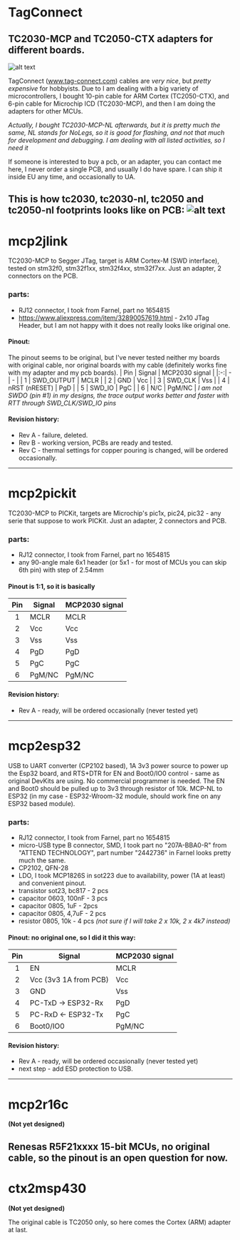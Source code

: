 # TagConnect
## TC2030-MCP and TC2050-CTX adapters for different boards.

![alt text](https://pbs.twimg.com/profile_images/1625182695/Tag-Connector_with_legs.jpg)

TagConnect (www.tag-connect.com) cables are *very nice*, but *pretty expensive* for hobbyists.
Due to I am dealing with a big variety of microcontrollers, I bought 10-pin cable for ARM Cortex (TC2050-CTX), and 6-pin cable for Microchip ICD (TC2030-MCP), and then I am doing the adapters for other MCUs.

_Actually, I bought TC2030-MCP-NL afterwards, but it is pretty much the same, NL stands for NoLegs, so it is good for flashing, and not that much for development and debugging. I am dealing with all listed activities, so I need it_

If someone is interested to buy a pcb, or an adapter, you can contact me here, I never order a single PCB, and usually I do have spare.
I can ship it inside EU any time, and occasionally to UA.

This is how tc2030, tc2030-nl, tc2050 and tc2050-nl footprints looks like on PCB:
![alt text](http://www.thingamafob.com/wp-content/uploads/2012/12/IMG_7106-1024x682.jpg)
-----
# mcp2jlink
TC2030-MCP to Segger JTag, target is ARM Cortex-M (SWD interface), tested on stm32f0, stm32f1xx, stm32f4xx, stm32f7xx.
Just an adapter, 2 connectors on the PCB.
### parts:
- RJ12 connector, I took from Farnel, part no 1654815
- https://www.aliexpress.com/item/32890057619.html - 2x10 JTag Header, but I am not happy with it does not really looks like original one.
#### Pinout:
The pinout seems to be original, but I've never tested neither my boards with original cable, nor original boards with my cable (definitely works fine with my adapter and my pcb boards).
| Pin | Signal | MCP2030 signal  |
|:-:| - | - |
| 1 | SWD_OUTPUT | MCLR |
| 2 | GND | Vcc |
| 3 | SWD_CLK | Vss |
| 4 | nRST (nRESET) | PgD |
| 5 | SWD_IO | PgC |
| 6 | N/C | PgM/NC |
_I am not SWDO (pin #1) in my designs, the trace output works better and faster with RTT through SWD_CLK/SWD_IO pins_
#### Revision history:
- Rev A - failure, deleted.
- Rev B - working version, PCBs are ready and tested.
- Rev C - thermal settings for copper pouring is changed, will be ordered occasionally.
-----
# mcp2pickit
TC2030-MCP to PICKit, targets are Microchip's pic1x, pic24, pic32 - any serie that suppose to work PICKit.
Just an adapter, 2 connectors and PCB.
### parts:
- RJ12 connector, I took from Farnel, part no 1654815
- any 90-angle male 6x1 header (or 5x1 - for most of MCUs you can skip 6th pin) with step of 2.54mm
#### Pinout is 1:1, so it is basically 
| Pin | Signal | MCP2030 signal  |
|:-:| - | - |
| 1 | MCLR | MCLR |
| 2 | Vcc | Vcc |
| 3 | Vss | Vss |
| 4 | PgD | PgD |
| 5 | PgC | PgC |
| 6 | PgM/NC | PgM/NC |
#### Revision history:
- Rev A - ready, will be ordered occasionally (never tested yet)
-----
# mcp2esp32
USB to UART converter (CP2102 based), 1A 3v3 power source to power up the Esp32 board, and RTS+DTR for EN and Boot0/IO0 control - same as original DevKits are using. No commercial programmer is needed.
The EN and Boot0 should be pulled up to 3v3 through resistor of 10k.
MCP-NL to ESP32 (in my case - ESP32-Wroom-32 module, should work fine on any ESP32 based module).
### parts:
- RJ12 connector, I took from Farnel, part no 1654815
- micro-USB type B connector, SMD, I took part no "207A-BBA0-R" from "ATTEND TECHNOLOGY", part number "2442736" in Farnel looks pretty much the same.
- CP2102, QFN-28
- LDO, I took MCP1826S in sot223 due to availability, power (1A at least) and convenient pinout.
- transistor sot23, bc817 - 2 pcs
- capacitor 0603, 100nF - 3 pcs
- capacitor 0805, 1uF - 2pcs
- capacitor 0805, 4,7uF - 2 pcs
- resistor 0805, 10k - 4 pcs _(not sure if I will take 2 x 10k, 2 x 4k7 instead)_
#### Pinout: no original one, so I did it this way:
| Pin | Signal | MCP2030 signal  |
|:-:| - | - |
| 1 | EN | MCLR |
| 2 | Vcc (3v3 1A from PCB) | Vcc |
| 3 | GND | Vss |
| 4 | PC-TxD -> ESP32-Rx | PgD |
| 5 | PC-RxD <- ESP32-Tx | PgC |
| 6 | Boot0/IO0 | PgM/NC |
#### Revision history:
- Rev A - ready, will be ordered occasionally (never tested yet)
- next step - add ESD protection to USB.
-----
# mcp2r16c

**(Not yet designed)**

Renesas R5F21xxxx 15-bit MCUs, no original cable, so the pinout is an open question for now.
-----
# ctx2msp430

**(Not yet designed)**

The original cable is TC2050 only, so here comes the Cortex (ARM) adapter at last.
